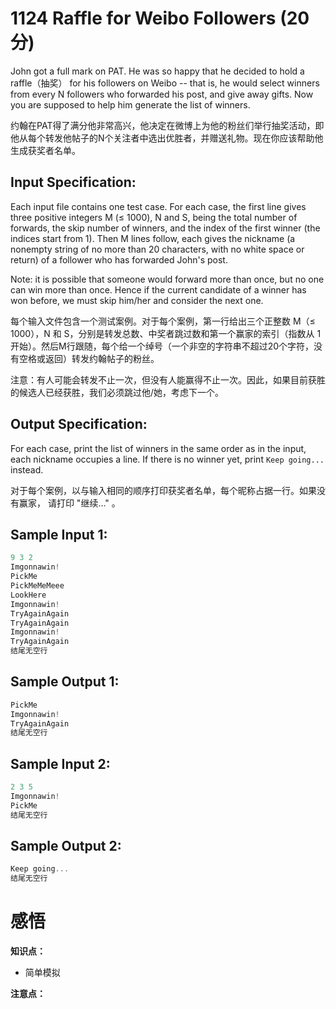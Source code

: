 # 1124 Raffle for Weibo Followers (20 分)

John got a full mark on PAT. He was so happy that he decided to hold a raffle（抽奖） for his followers on Weibo -- that is, he would select winners from every N followers who forwarded his post, and give away gifts. Now you are supposed to help him generate the list of winners.

约翰在PAT得了满分他非常高兴，他决定在微博上为他的粉丝们举行抽奖活动，即他从每个转发他帖子的N个关注者中选出优胜者，并赠送礼物。现在你应该帮助他生成获奖者名单。

## Input Specification:

Each input file contains one test case. For each case, the first line gives three positive integers M (≤ 1000), N and S, being the total number of forwards, the skip number of winners, and the index of the first winner (the indices start from 1). Then M lines follow, each gives the nickname (a nonempty string of no more than 20 characters, with no white space or return) of a follower who has forwarded John's post.

Note: it is possible that someone would forward more than once, but no one can win more than once. Hence if the current candidate of a winner has won before, we must skip him/her and consider the next one.

每个输入文件包含一个测试案例。对于每个案例，第一行给出三个正整数 M（≤ 1000），N 和 S，分别是转发总数、中奖者跳过数和第一个赢家的索引（指数从 1 开始）。然后M行跟随，每个给一个绰号（一个非空的字符串不超过20个字符，没有空格或返回）转发约翰帖子的粉丝。

注意：有人可能会转发不止一次，但没有人能赢得不止一次。因此，如果目前获胜的候选人已经获胜，我们必须跳过他/她，考虑下一个。

## Output Specification:

For each case, print the list of winners in the same order as in the input, each nickname occupies a line. If there is no winner yet, print `Keep going...` instead.

对于每个案例，以与输入相同的顺序打印获奖者名单，每个昵称占据一行。如果没有赢家， 请打印 "继续..." 。

## Sample Input 1:

```cpp
9 3 2
Imgonnawin!
PickMe
PickMeMeMeee
LookHere
Imgonnawin!
TryAgainAgain
TryAgainAgain
Imgonnawin!
TryAgainAgain
结尾无空行
```

## Sample Output 1:

```cpp
PickMe
Imgonnawin!
TryAgainAgain
结尾无空行
```

## Sample Input 2:

```cpp
2 3 5
Imgonnawin!
PickMe
结尾无空行
```

## Sample Output 2:

```cpp
Keep going...
结尾无空行
```

# 感悟

**知识点：**

- 简单模拟

**注意点：**